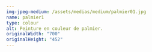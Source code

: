 ```yaml
---
img-jpeg-medium: /assets/medias/medium/palmier01.jpg
name: palmier1
type: colour
alt: Peinture en couleur de palmier.
originalWidth: "700"
originalHeight: "452"
---
```

